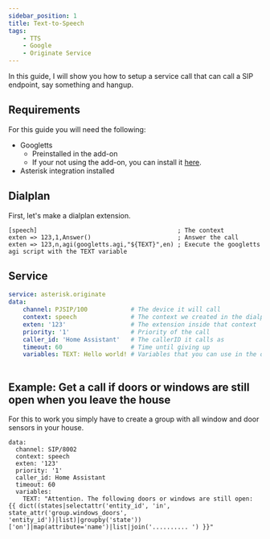 ```yaml
---
sidebar_position: 1
title: Text-to-Speech
tags:
    - TTS
    - Google
    - Originate Service
---
```


In this guide, I will show you how to setup a service call that can call a SIP endpoint, say something and hangup.

## Requirements

For this guide you will need the following:

- Googletts
    - Preinstalled in the add-on
    - If your not using the add-on, you can install it <a href="https://zaf.github.io/asterisk-googletts">here</a>.
- Asterisk integration installed

## Dialplan

First, let's make a dialplan extension.

```editorconfig title="extensions.conf"
[speech]                                       ; The context
exten => 123,1,Answer()                        ; Answer the call
exten => 123,n,agi(googletts.agi,"${TEXT}",en) ; Execute the googletts agi script with the TEXT variable
```

## Service

```yaml title="Service"
service: asterisk.originate
data:
    channel: PJSIP/100            # The device it will call
    context: speech               # The context we created in the dialplan
    exten: '123'                  # The extension inside that context
    priority: '1'                 # Priority of the call
    caller_id: 'Home Assistant'   # The callerID it calls as
    timeout: 60                   # Time until giving up
    variables: TEXT: Hello world! # Variables that you can use in the dialplan
    
```
## Example: Get a call if doors or windows are still open when you leave the house

For this to work you simply have to create a group with all window and door sensors in your house.


```ỳaml service: asterisk.originate
data:
  channel: SIP/8002
  context: speech
  exten: '123'
  priority: '1'
  caller_id: Home Assistant
  timeout: 60
  variables:
    TEXT: "Attention. The following doors or windows are still open:  {{ dict((states|selectattr('entity_id', 'in', state_attr('group.windows_doors', 'entity_id'))|list)|groupby('state'))['on']|map(attribute='name')|list|join('.......... ') }}" 

```
